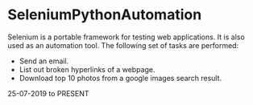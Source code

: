 # SeleniumPythonAutomation 

Selenium is a portable framework for testing web applications. It is also used as an automation tool.
The following set of tasks are performed:
* Send an email.
* List out broken hyperlinks of a webpage.
* Download top 10 photos from a google images search result.

25-07-2019 to PRESENT
